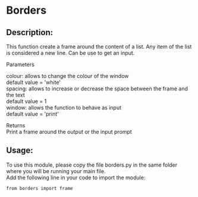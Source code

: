 # Borders
## Description:
This function create a frame around the content of a list.
Any item of the list is considered a new line.
Can be use to get an input.

Parameters

colour: allows to change the colour of the window  
default value = 'white'  
spacing: allows to increase or decrease the space between the frame and the text  
default value = 1  
window: allows the function to behave as input  
default value = 'print'

Returns  
Print a frame around the output or the input prompt

## Usage:
To use this module, please copy the file borders.py in the same folder where you will be running your main file.  
Add the following line in your code to import the module:
```
from borders import frame
```
